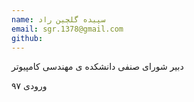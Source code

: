 ```yaml
---
name: سپیده گلچین ‌راد
email: sgr.1378@gmail.com
github:
---
```


دبیر شورای صنفی دانشکده ی مهندسی کامپیوتر

ورودی ۹۷